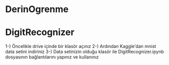# DerinOgrenme
# DigitRecognizer
1-) Öncelikle drive içinde bir klasör açınız
2-) Ardından Kaggle'dan mnist data setini indiriniz
3-) Data setinizin olduğu klasör ile DigitRecognizer.ipynb dosyasının bağlantılarını yapınız ve kullanınız
